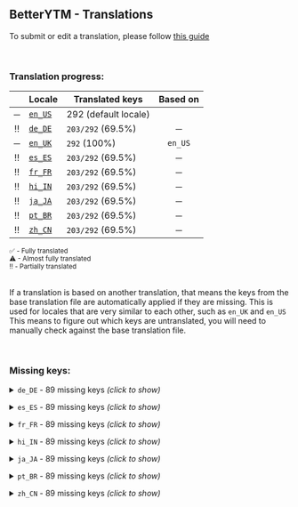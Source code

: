 <!--
  ‼️‼️‼️‼️‼️‼️‼️‼️‼️‼️‼️‼️‼️‼️‼️‼️‼️‼️‼️‼️‼️‼️‼️‼️‼️‼️‼️‼️‼️‼️‼️‼️‼️‼️‼️‼️‼️‼️‼️‼️‼️‼️‼️‼️‼️‼️‼️‼️‼️‼️‼️‼️‼️‼️‼️‼️
  ‼️‼️‼️             THIS IS A GENERATED FILE             ‼️‼️‼️
  ‼️‼️‼️ all changes will be overwritten after next build ‼️‼️‼️
  ‼️‼️‼️ only edit in `src/tools/tr-progress-template.md` ‼️‼️‼️
  ‼️‼️‼️‼️‼️‼️‼️‼️‼️‼️‼️‼️‼️‼️‼️‼️‼️‼️‼️‼️‼️‼️‼️‼️‼️‼️‼️‼️‼️‼️‼️‼️‼️‼️‼️‼️‼️‼️‼️‼️‼️‼️‼️‼️‼️‼️‼️‼️‼️‼️‼️‼️‼️‼️‼️‼️
-->



## BetterYTM - Translations
To submit or edit a translation, please follow [this guide](../../contributing.md#submitting-translations)

<br>

### Translation progress:
| &nbsp; | Locale | Translated keys | Based on |
| :----: | ------ | --------------- | :------: |
| ─ | [`en_US`](./en_US.json) | 292 (default locale) |  |
| ‼️ | [`de_DE`](./de_DE.json) | `203/292` (69.5%) | ─ |
| ─ | [`en_UK`](./en_UK.json) | `292` (100%) | `en_US` |
| ‼️ | [`es_ES`](./es_ES.json) | `203/292` (69.5%) | ─ |
| ‼️ | [`fr_FR`](./fr_FR.json) | `203/292` (69.5%) | ─ |
| ‼️ | [`hi_IN`](./hi_IN.json) | `203/292` (69.5%) | ─ |
| ‼️ | [`ja_JA`](./ja_JA.json) | `203/292` (69.5%) | ─ |
| ‼️ | [`pt_BR`](./pt_BR.json) | `203/292` (69.5%) | ─ |
| ‼️ | [`zh_CN`](./zh_CN.json) | `203/292` (69.5%) | ─ |

<sub>
✅ - Fully translated
</sub><br>
<sub>
⚠ - Almost fully translated
</sub><br>
<sub>
‼️ - Partially translated
</sub><br>

<br>

If a translation is based on another translation, that means the keys from the base translation file are automatically applied if they are missing. This is used for locales that are very similar to each other, such as `en_UK` and `en_US`  
This means to figure out which keys are untranslated, you will need to manually check against the base translation file.

<br>

### Missing keys:

<details><summary><code>de_DE</code> - 89 missing keys <i>(click to show)</i></summary><br>

| Key | English text |
| --- | ------------ |
| `bytm_config_export_import_title` | `Export or Import Configuration` |
| `bytm_config_import_desc` | `Paste the configuration you want to import into the field below, then click the import button:` |
| `bytm_config_export_desc` | `Copy the following text to export your configuration. Warning: it may contain sensitive data.` |
| `export_import` | `Export/Import` |
| `click_to_reveal` | `(click to reveal)` |
| `start_import_tooltip` | `Click to import the data you pasted above` |
| `import_success` | `Successfully imported the data` |
| `import_success_confirm_reload` | `Successfully imported the data.\nDo you want to reload the page now to apply changes?` |
| `copy` | `Copy` |
| `copied_to_clipboard` | `Copied to clipboard!` |
| `copy_hidden` | `Copy hidden` |
| `search_placeholder` | `Search...` |
| `search_clear` | `Clear search` |
| `close_tooltip` | `Click to close` |
| `new_entry` | `New entry` |
| `new_entry_tooltip` | `Click to create a new entry` |
| `remove_entry` | `Remove this entry` |
| `edit_entry` | `Edit this entry` |
| `generic_error_toast` | `Encountered %1` |
| `error` | `Error` |
| `open_lyrics_search_prompt` | `Enter the song title and artist to search for the lyrics:` |
| `hotkey_input_click_to_change_tooltip` | `%1 - Currently set to: %2 - Enter any key combination to change. Note: some screen readers might block certain key combinations.` |
| `hotkey_input_click_to_reset_tooltip` | `Reset to the last saved key combination` |
| `hotkey_key_none` | `No hotkey selected` |
| `feature_help_button_tooltip` | `Click to get more information about the following feature: "%1"` |
| `auto_like_channels_dialog_title` | `Auto-liked Channels` |
| `auto_like_channels_dialog_desc` | `Here you can see what channels you have set to auto-like and you can edit, enable, disable and remove them.\nYou can also manually create entries, though it's easier to just visit the channel page and click the button there.` |
| `auto_like` | `Auto-like` |
| `auto_like_button_tooltip_enabled` | `Click to disable auto-liking. Shift-click to open the management dialog.` |
| `auto_like_button_tooltip_disabled` | `Click to enable auto-liking. Shift-click to open the management dialog.` |
| `add_auto_like_channel_id_prompt` | `Enter the user ID (@Name / UC...) or full URL of the channel you want to auto-like.\nPress "cancel" to exit.` |
| `add_auto_like_channel_invalid_id` | `The entered user ID is invalid.\nPlease make sure you copy the entire channel URL! It should contain a part like "channel/UC..." or "/@..."` |
| `add_auto_like_channel_already_exists_prompt_new_name` | `A channel with that ID is already in the list.\nDo you want to change the name?` |
| `add_auto_like_channel_name_prompt` | `Enter the name of the channel.\nPress "cancel" to exit.` |
| `auto_like_channel_edit_name_prompt` | `Enter the new name for this channel.\nPress "cancel" to exit.` |
| `auto_like_channel_edit_id_prompt` | `Enter the new user ID (@Name / UC...) or full URL for this channel.\nPress "cancel" to exit.` |
| `auto_like_enabled_toast` | `Auto-liking enabled` |
| `auto_like_disabled_toast` | `Auto-liking disabled` |
| `auto_liked_a_channels_song` | `Liked song by %1` |
| `auto_liked_a_channels_video` | `Liked video by %1` |
| `auto_like_export_or_import_tooltip` | `Export or import your auto-liked channels` |
| `auto_like_export_import_title` | `Export or Import Auto-liked Channels` |
| `auto_like_export_desc` | `Copy the following text to export your auto-liked channels.` |
| `auto_like_import_desc` | `Paste the auto-liked channels you want to import into the field below, then click the import button:` |
| `vote_label_likes-1` | `%1 like` |
| `vote_label_likes-n` | `%1 likes` |
| `vote_label_dislikes-1` | `%1 dislike` |
| `vote_label_dislikes-n` | `%1 dislikes` |
| `vote_ratio_disabled` | `Disabled` |
| `vote_ratio_green_red` | `Green and red` |
| `vote_ratio_blue_gray` | `Blue and gray` |
| `votes_format_short` | `Shortened` |
| `votes_format_long` | `Full number` |
| `color_lightness_darker` | `Darker` |
| `color_lightness_normal` | `Normal` |
| `color_lightness_lighter` | `Lighter` |
| `plugin_validation_error_invalid_property-1` | `Property '%1' with value '%2' is invalid. Example value: %3` |
| `plugin_validation_error_invalid_property-n` | `Property '%1' with value '%2' is invalid. Example values: %3` |
| `feature_desc_showVotes` | `Show the amount of likes and dislikes on the currently playing song` |
| `feature_helptext_showVotes` | `This feature is powered by Return YouTube Dislike and will show the approximate amount of likes and dislikes on the currently playing song.` |
| `feature_desc_showVotesFormat` | `How should the likes and dislikes be formatted?` |
| `feature_desc_lyricsQueueButton` | `Add a button to each song in a list to open its lyrics page` |
| `feature_desc_deleteFromQueueButton` | `Add a button to each song in a list to quickly remove it` |
| `feature_desc_listButtonsPlacement` | `Where should the list buttons show up?` |
| `feature_helptext_listButtonsPlacement` | `There are various song lists on the site like album pages, playlists and the currently playing queue.\nWith this option you can choose where the list buttons should show up.` |
| `feature_desc_autoLikeChannels` | `Automatically like all songs and videos of certain channels` |
| `feature_helpText_autoLikeChannels` | `Once enabled, you can enable this feature for certain channels by opening their page and clicking the toggle button. Afterwards, any song you play of that channel will be liked automatically.\nUse the option below to open a dialog to manage the channels.` |
| `feature_desc_autoLikeChannelToggleBtn` | `Add a button to each channel page to enable or disable auto-liking` |
| `feature_desc_autoLikePlayerBarToggleBtn` | `Add a button to the media controls to enable or disable auto-liking` |
| `feature_desc_autoLikeTimeout` | `How many seconds a song needs to play before being auto-liked` |
| `feature_desc_autoLikeShowToast` | `Show a toast notification when a song is auto-liked` |
| `feature_desc_autoLikeOpenMgmtDialog` | `Open the dialog to manage auto-liked channels` |
| `feature_btn_autoLikeOpenMgmtDialog` | `Open dialog` |
| `feature_btn_autoLikeOpenMgmtDialog_running` | `Opening...` |
| `feature_helptext_disableDarkReaderSites` | `The Dark Reader extension can cause issues with the layout of the site.\nThis feature allows you to disable Dark Reader on certain or all sites to prevent those issues.\n\nIf the extension is not installed, this feature will have no effect and can be left activated.` |
| `feature_desc_sponsorBlockIntegration` | `Make some fixes to the layout in case SponsorBlock is installed` |
| `feature_helptext_sponsorBlockIntegration` | `If you have the SponsorBlock extension installed, this feature will make some fixes to the layout of the site to prevent issues that might occur.\n\nThis feature will have no effect if the extension is not installed and can be left activated in that case.` |
| `feature_desc_themeSongIntegration` | `Fix some styling issues if the ThemeSong extension is installed` |
| `feature_helptext_themeSongIntegration` | `If the ThemeSong extension is installed but this feature is turned off (or vice versa), you might notice broken styling on the site.\n\nPlease always make sure this feature reflects whether the extension is installed or not!` |
| `feature_desc_themeSongLightness` | `How light the theme colors should be that are derived from the current ThemeSong theme` |
| `feature_helptext_themeSongLightness` | `Depending on the settings you chose for the ThemeSong extension, this feature allows you to adjust the lightness of the colors that are derived from the current theme.\n\nThis feature will have no effect if the ThemeSong extension is not installed.` |
| `feature_desc_initTimeout` | `How many seconds to wait for features to initialize before considering them to likely be in an errored state` |
| `feature_helptext_initTimeout` | `This is the amount of time in milliseconds that the script will wait for features to initialize before considering them to likely be in an errored state.\nThis will not affect the script's behavior in a significant way, but if one of your plugins can't initialize in time, you should try increasing this value.` |
| `feature_desc_toastDuration` | `For how many seconds custom toast notifications should be shown - 0 to disable them entirely` |
| `feature_desc_showToastOnGenericError` | `Show a notification when an error occurs?` |
| `feature_helptext_showToastOnGenericError` | `Should an error occur in the script that prevents parts of it from working correctly, a notification will be shown to inform you about it.\nIf you encounter a problem often, please copy the error from the JavaScript console (usually in the F12 menu) and please open an issue on GitHub.` |
| `feature_desc_resetConfig` | `Reset all settings to their default values` |
| `feature_btn_resetConfig` | `Reset settings` |
| `feature_btn_resetConfig_running` | `Confirming...` |

<br></details>

<details><summary><code>es_ES</code> - 89 missing keys <i>(click to show)</i></summary><br>

| Key | English text |
| --- | ------------ |
| `bytm_config_export_import_title` | `Export or Import Configuration` |
| `bytm_config_import_desc` | `Paste the configuration you want to import into the field below, then click the import button:` |
| `bytm_config_export_desc` | `Copy the following text to export your configuration. Warning: it may contain sensitive data.` |
| `export_import` | `Export/Import` |
| `click_to_reveal` | `(click to reveal)` |
| `start_import_tooltip` | `Click to import the data you pasted above` |
| `import_success` | `Successfully imported the data` |
| `import_success_confirm_reload` | `Successfully imported the data.\nDo you want to reload the page now to apply changes?` |
| `copy` | `Copy` |
| `copied_to_clipboard` | `Copied to clipboard!` |
| `copy_hidden` | `Copy hidden` |
| `search_placeholder` | `Search...` |
| `search_clear` | `Clear search` |
| `close_tooltip` | `Click to close` |
| `new_entry` | `New entry` |
| `new_entry_tooltip` | `Click to create a new entry` |
| `remove_entry` | `Remove this entry` |
| `edit_entry` | `Edit this entry` |
| `generic_error_toast` | `Encountered %1` |
| `error` | `Error` |
| `open_lyrics_search_prompt` | `Enter the song title and artist to search for the lyrics:` |
| `hotkey_input_click_to_change_tooltip` | `%1 - Currently set to: %2 - Enter any key combination to change. Note: some screen readers might block certain key combinations.` |
| `hotkey_input_click_to_reset_tooltip` | `Reset to the last saved key combination` |
| `hotkey_key_none` | `No hotkey selected` |
| `feature_help_button_tooltip` | `Click to get more information about the following feature: "%1"` |
| `auto_like_channels_dialog_title` | `Auto-liked Channels` |
| `auto_like_channels_dialog_desc` | `Here you can see what channels you have set to auto-like and you can edit, enable, disable and remove them.\nYou can also manually create entries, though it's easier to just visit the channel page and click the button there.` |
| `auto_like` | `Auto-like` |
| `auto_like_button_tooltip_enabled` | `Click to disable auto-liking. Shift-click to open the management dialog.` |
| `auto_like_button_tooltip_disabled` | `Click to enable auto-liking. Shift-click to open the management dialog.` |
| `add_auto_like_channel_id_prompt` | `Enter the user ID (@Name / UC...) or full URL of the channel you want to auto-like.\nPress "cancel" to exit.` |
| `add_auto_like_channel_invalid_id` | `The entered user ID is invalid.\nPlease make sure you copy the entire channel URL! It should contain a part like "channel/UC..." or "/@..."` |
| `add_auto_like_channel_already_exists_prompt_new_name` | `A channel with that ID is already in the list.\nDo you want to change the name?` |
| `add_auto_like_channel_name_prompt` | `Enter the name of the channel.\nPress "cancel" to exit.` |
| `auto_like_channel_edit_name_prompt` | `Enter the new name for this channel.\nPress "cancel" to exit.` |
| `auto_like_channel_edit_id_prompt` | `Enter the new user ID (@Name / UC...) or full URL for this channel.\nPress "cancel" to exit.` |
| `auto_like_enabled_toast` | `Auto-liking enabled` |
| `auto_like_disabled_toast` | `Auto-liking disabled` |
| `auto_liked_a_channels_song` | `Liked song by %1` |
| `auto_liked_a_channels_video` | `Liked video by %1` |
| `auto_like_export_or_import_tooltip` | `Export or import your auto-liked channels` |
| `auto_like_export_import_title` | `Export or Import Auto-liked Channels` |
| `auto_like_export_desc` | `Copy the following text to export your auto-liked channels.` |
| `auto_like_import_desc` | `Paste the auto-liked channels you want to import into the field below, then click the import button:` |
| `vote_label_likes-1` | `%1 like` |
| `vote_label_likes-n` | `%1 likes` |
| `vote_label_dislikes-1` | `%1 dislike` |
| `vote_label_dislikes-n` | `%1 dislikes` |
| `vote_ratio_disabled` | `Disabled` |
| `vote_ratio_green_red` | `Green and red` |
| `vote_ratio_blue_gray` | `Blue and gray` |
| `votes_format_short` | `Shortened` |
| `votes_format_long` | `Full number` |
| `color_lightness_darker` | `Darker` |
| `color_lightness_normal` | `Normal` |
| `color_lightness_lighter` | `Lighter` |
| `plugin_validation_error_invalid_property-1` | `Property '%1' with value '%2' is invalid. Example value: %3` |
| `plugin_validation_error_invalid_property-n` | `Property '%1' with value '%2' is invalid. Example values: %3` |
| `feature_desc_showVotes` | `Show the amount of likes and dislikes on the currently playing song` |
| `feature_helptext_showVotes` | `This feature is powered by Return YouTube Dislike and will show the approximate amount of likes and dislikes on the currently playing song.` |
| `feature_desc_showVotesFormat` | `How should the likes and dislikes be formatted?` |
| `feature_desc_lyricsQueueButton` | `Add a button to each song in a list to open its lyrics page` |
| `feature_desc_deleteFromQueueButton` | `Add a button to each song in a list to quickly remove it` |
| `feature_desc_listButtonsPlacement` | `Where should the list buttons show up?` |
| `feature_helptext_listButtonsPlacement` | `There are various song lists on the site like album pages, playlists and the currently playing queue.\nWith this option you can choose where the list buttons should show up.` |
| `feature_desc_autoLikeChannels` | `Automatically like all songs and videos of certain channels` |
| `feature_helpText_autoLikeChannels` | `Once enabled, you can enable this feature for certain channels by opening their page and clicking the toggle button. Afterwards, any song you play of that channel will be liked automatically.\nUse the option below to open a dialog to manage the channels.` |
| `feature_desc_autoLikeChannelToggleBtn` | `Add a button to each channel page to enable or disable auto-liking` |
| `feature_desc_autoLikePlayerBarToggleBtn` | `Add a button to the media controls to enable or disable auto-liking` |
| `feature_desc_autoLikeTimeout` | `How many seconds a song needs to play before being auto-liked` |
| `feature_desc_autoLikeShowToast` | `Show a toast notification when a song is auto-liked` |
| `feature_desc_autoLikeOpenMgmtDialog` | `Open the dialog to manage auto-liked channels` |
| `feature_btn_autoLikeOpenMgmtDialog` | `Open dialog` |
| `feature_btn_autoLikeOpenMgmtDialog_running` | `Opening...` |
| `feature_helptext_disableDarkReaderSites` | `The Dark Reader extension can cause issues with the layout of the site.\nThis feature allows you to disable Dark Reader on certain or all sites to prevent those issues.\n\nIf the extension is not installed, this feature will have no effect and can be left activated.` |
| `feature_desc_sponsorBlockIntegration` | `Make some fixes to the layout in case SponsorBlock is installed` |
| `feature_helptext_sponsorBlockIntegration` | `If you have the SponsorBlock extension installed, this feature will make some fixes to the layout of the site to prevent issues that might occur.\n\nThis feature will have no effect if the extension is not installed and can be left activated in that case.` |
| `feature_desc_themeSongIntegration` | `Fix some styling issues if the ThemeSong extension is installed` |
| `feature_helptext_themeSongIntegration` | `If the ThemeSong extension is installed but this feature is turned off (or vice versa), you might notice broken styling on the site.\n\nPlease always make sure this feature reflects whether the extension is installed or not!` |
| `feature_desc_themeSongLightness` | `How light the theme colors should be that are derived from the current ThemeSong theme` |
| `feature_helptext_themeSongLightness` | `Depending on the settings you chose for the ThemeSong extension, this feature allows you to adjust the lightness of the colors that are derived from the current theme.\n\nThis feature will have no effect if the ThemeSong extension is not installed.` |
| `feature_desc_initTimeout` | `How many seconds to wait for features to initialize before considering them to likely be in an errored state` |
| `feature_helptext_initTimeout` | `This is the amount of time in milliseconds that the script will wait for features to initialize before considering them to likely be in an errored state.\nThis will not affect the script's behavior in a significant way, but if one of your plugins can't initialize in time, you should try increasing this value.` |
| `feature_desc_toastDuration` | `For how many seconds custom toast notifications should be shown - 0 to disable them entirely` |
| `feature_desc_showToastOnGenericError` | `Show a notification when an error occurs?` |
| `feature_helptext_showToastOnGenericError` | `Should an error occur in the script that prevents parts of it from working correctly, a notification will be shown to inform you about it.\nIf you encounter a problem often, please copy the error from the JavaScript console (usually in the F12 menu) and please open an issue on GitHub.` |
| `feature_desc_resetConfig` | `Reset all settings to their default values` |
| `feature_btn_resetConfig` | `Reset settings` |
| `feature_btn_resetConfig_running` | `Confirming...` |

<br></details>

<details><summary><code>fr_FR</code> - 89 missing keys <i>(click to show)</i></summary><br>

| Key | English text |
| --- | ------------ |
| `bytm_config_export_import_title` | `Export or Import Configuration` |
| `bytm_config_import_desc` | `Paste the configuration you want to import into the field below, then click the import button:` |
| `bytm_config_export_desc` | `Copy the following text to export your configuration. Warning: it may contain sensitive data.` |
| `export_import` | `Export/Import` |
| `click_to_reveal` | `(click to reveal)` |
| `start_import_tooltip` | `Click to import the data you pasted above` |
| `import_success` | `Successfully imported the data` |
| `import_success_confirm_reload` | `Successfully imported the data.\nDo you want to reload the page now to apply changes?` |
| `copy` | `Copy` |
| `copied_to_clipboard` | `Copied to clipboard!` |
| `copy_hidden` | `Copy hidden` |
| `search_placeholder` | `Search...` |
| `search_clear` | `Clear search` |
| `close_tooltip` | `Click to close` |
| `new_entry` | `New entry` |
| `new_entry_tooltip` | `Click to create a new entry` |
| `remove_entry` | `Remove this entry` |
| `edit_entry` | `Edit this entry` |
| `generic_error_toast` | `Encountered %1` |
| `error` | `Error` |
| `open_lyrics_search_prompt` | `Enter the song title and artist to search for the lyrics:` |
| `hotkey_input_click_to_change_tooltip` | `%1 - Currently set to: %2 - Enter any key combination to change. Note: some screen readers might block certain key combinations.` |
| `hotkey_input_click_to_reset_tooltip` | `Reset to the last saved key combination` |
| `hotkey_key_none` | `No hotkey selected` |
| `feature_help_button_tooltip` | `Click to get more information about the following feature: "%1"` |
| `auto_like_channels_dialog_title` | `Auto-liked Channels` |
| `auto_like_channels_dialog_desc` | `Here you can see what channels you have set to auto-like and you can edit, enable, disable and remove them.\nYou can also manually create entries, though it's easier to just visit the channel page and click the button there.` |
| `auto_like` | `Auto-like` |
| `auto_like_button_tooltip_enabled` | `Click to disable auto-liking. Shift-click to open the management dialog.` |
| `auto_like_button_tooltip_disabled` | `Click to enable auto-liking. Shift-click to open the management dialog.` |
| `add_auto_like_channel_id_prompt` | `Enter the user ID (@Name / UC...) or full URL of the channel you want to auto-like.\nPress "cancel" to exit.` |
| `add_auto_like_channel_invalid_id` | `The entered user ID is invalid.\nPlease make sure you copy the entire channel URL! It should contain a part like "channel/UC..." or "/@..."` |
| `add_auto_like_channel_already_exists_prompt_new_name` | `A channel with that ID is already in the list.\nDo you want to change the name?` |
| `add_auto_like_channel_name_prompt` | `Enter the name of the channel.\nPress "cancel" to exit.` |
| `auto_like_channel_edit_name_prompt` | `Enter the new name for this channel.\nPress "cancel" to exit.` |
| `auto_like_channel_edit_id_prompt` | `Enter the new user ID (@Name / UC...) or full URL for this channel.\nPress "cancel" to exit.` |
| `auto_like_enabled_toast` | `Auto-liking enabled` |
| `auto_like_disabled_toast` | `Auto-liking disabled` |
| `auto_liked_a_channels_song` | `Liked song by %1` |
| `auto_liked_a_channels_video` | `Liked video by %1` |
| `auto_like_export_or_import_tooltip` | `Export or import your auto-liked channels` |
| `auto_like_export_import_title` | `Export or Import Auto-liked Channels` |
| `auto_like_export_desc` | `Copy the following text to export your auto-liked channels.` |
| `auto_like_import_desc` | `Paste the auto-liked channels you want to import into the field below, then click the import button:` |
| `vote_label_likes-1` | `%1 like` |
| `vote_label_likes-n` | `%1 likes` |
| `vote_label_dislikes-1` | `%1 dislike` |
| `vote_label_dislikes-n` | `%1 dislikes` |
| `vote_ratio_disabled` | `Disabled` |
| `vote_ratio_green_red` | `Green and red` |
| `vote_ratio_blue_gray` | `Blue and gray` |
| `votes_format_short` | `Shortened` |
| `votes_format_long` | `Full number` |
| `color_lightness_darker` | `Darker` |
| `color_lightness_normal` | `Normal` |
| `color_lightness_lighter` | `Lighter` |
| `plugin_validation_error_invalid_property-1` | `Property '%1' with value '%2' is invalid. Example value: %3` |
| `plugin_validation_error_invalid_property-n` | `Property '%1' with value '%2' is invalid. Example values: %3` |
| `feature_desc_showVotes` | `Show the amount of likes and dislikes on the currently playing song` |
| `feature_helptext_showVotes` | `This feature is powered by Return YouTube Dislike and will show the approximate amount of likes and dislikes on the currently playing song.` |
| `feature_desc_showVotesFormat` | `How should the likes and dislikes be formatted?` |
| `feature_desc_lyricsQueueButton` | `Add a button to each song in a list to open its lyrics page` |
| `feature_desc_deleteFromQueueButton` | `Add a button to each song in a list to quickly remove it` |
| `feature_desc_listButtonsPlacement` | `Where should the list buttons show up?` |
| `feature_helptext_listButtonsPlacement` | `There are various song lists on the site like album pages, playlists and the currently playing queue.\nWith this option you can choose where the list buttons should show up.` |
| `feature_desc_autoLikeChannels` | `Automatically like all songs and videos of certain channels` |
| `feature_helpText_autoLikeChannels` | `Once enabled, you can enable this feature for certain channels by opening their page and clicking the toggle button. Afterwards, any song you play of that channel will be liked automatically.\nUse the option below to open a dialog to manage the channels.` |
| `feature_desc_autoLikeChannelToggleBtn` | `Add a button to each channel page to enable or disable auto-liking` |
| `feature_desc_autoLikePlayerBarToggleBtn` | `Add a button to the media controls to enable or disable auto-liking` |
| `feature_desc_autoLikeTimeout` | `How many seconds a song needs to play before being auto-liked` |
| `feature_desc_autoLikeShowToast` | `Show a toast notification when a song is auto-liked` |
| `feature_desc_autoLikeOpenMgmtDialog` | `Open the dialog to manage auto-liked channels` |
| `feature_btn_autoLikeOpenMgmtDialog` | `Open dialog` |
| `feature_btn_autoLikeOpenMgmtDialog_running` | `Opening...` |
| `feature_helptext_disableDarkReaderSites` | `The Dark Reader extension can cause issues with the layout of the site.\nThis feature allows you to disable Dark Reader on certain or all sites to prevent those issues.\n\nIf the extension is not installed, this feature will have no effect and can be left activated.` |
| `feature_desc_sponsorBlockIntegration` | `Make some fixes to the layout in case SponsorBlock is installed` |
| `feature_helptext_sponsorBlockIntegration` | `If you have the SponsorBlock extension installed, this feature will make some fixes to the layout of the site to prevent issues that might occur.\n\nThis feature will have no effect if the extension is not installed and can be left activated in that case.` |
| `feature_desc_themeSongIntegration` | `Fix some styling issues if the ThemeSong extension is installed` |
| `feature_helptext_themeSongIntegration` | `If the ThemeSong extension is installed but this feature is turned off (or vice versa), you might notice broken styling on the site.\n\nPlease always make sure this feature reflects whether the extension is installed or not!` |
| `feature_desc_themeSongLightness` | `How light the theme colors should be that are derived from the current ThemeSong theme` |
| `feature_helptext_themeSongLightness` | `Depending on the settings you chose for the ThemeSong extension, this feature allows you to adjust the lightness of the colors that are derived from the current theme.\n\nThis feature will have no effect if the ThemeSong extension is not installed.` |
| `feature_desc_initTimeout` | `How many seconds to wait for features to initialize before considering them to likely be in an errored state` |
| `feature_helptext_initTimeout` | `This is the amount of time in milliseconds that the script will wait for features to initialize before considering them to likely be in an errored state.\nThis will not affect the script's behavior in a significant way, but if one of your plugins can't initialize in time, you should try increasing this value.` |
| `feature_desc_toastDuration` | `For how many seconds custom toast notifications should be shown - 0 to disable them entirely` |
| `feature_desc_showToastOnGenericError` | `Show a notification when an error occurs?` |
| `feature_helptext_showToastOnGenericError` | `Should an error occur in the script that prevents parts of it from working correctly, a notification will be shown to inform you about it.\nIf you encounter a problem often, please copy the error from the JavaScript console (usually in the F12 menu) and please open an issue on GitHub.` |
| `feature_desc_resetConfig` | `Reset all settings to their default values` |
| `feature_btn_resetConfig` | `Reset settings` |
| `feature_btn_resetConfig_running` | `Confirming...` |

<br></details>

<details><summary><code>hi_IN</code> - 89 missing keys <i>(click to show)</i></summary><br>

| Key | English text |
| --- | ------------ |
| `bytm_config_export_import_title` | `Export or Import Configuration` |
| `bytm_config_import_desc` | `Paste the configuration you want to import into the field below, then click the import button:` |
| `bytm_config_export_desc` | `Copy the following text to export your configuration. Warning: it may contain sensitive data.` |
| `export_import` | `Export/Import` |
| `click_to_reveal` | `(click to reveal)` |
| `start_import_tooltip` | `Click to import the data you pasted above` |
| `import_success` | `Successfully imported the data` |
| `import_success_confirm_reload` | `Successfully imported the data.\nDo you want to reload the page now to apply changes?` |
| `copy` | `Copy` |
| `copied_to_clipboard` | `Copied to clipboard!` |
| `copy_hidden` | `Copy hidden` |
| `search_placeholder` | `Search...` |
| `search_clear` | `Clear search` |
| `close_tooltip` | `Click to close` |
| `new_entry` | `New entry` |
| `new_entry_tooltip` | `Click to create a new entry` |
| `remove_entry` | `Remove this entry` |
| `edit_entry` | `Edit this entry` |
| `generic_error_toast` | `Encountered %1` |
| `error` | `Error` |
| `open_lyrics_search_prompt` | `Enter the song title and artist to search for the lyrics:` |
| `hotkey_input_click_to_change_tooltip` | `%1 - Currently set to: %2 - Enter any key combination to change. Note: some screen readers might block certain key combinations.` |
| `hotkey_input_click_to_reset_tooltip` | `Reset to the last saved key combination` |
| `hotkey_key_none` | `No hotkey selected` |
| `feature_help_button_tooltip` | `Click to get more information about the following feature: "%1"` |
| `auto_like_channels_dialog_title` | `Auto-liked Channels` |
| `auto_like_channels_dialog_desc` | `Here you can see what channels you have set to auto-like and you can edit, enable, disable and remove them.\nYou can also manually create entries, though it's easier to just visit the channel page and click the button there.` |
| `auto_like` | `Auto-like` |
| `auto_like_button_tooltip_enabled` | `Click to disable auto-liking. Shift-click to open the management dialog.` |
| `auto_like_button_tooltip_disabled` | `Click to enable auto-liking. Shift-click to open the management dialog.` |
| `add_auto_like_channel_id_prompt` | `Enter the user ID (@Name / UC...) or full URL of the channel you want to auto-like.\nPress "cancel" to exit.` |
| `add_auto_like_channel_invalid_id` | `The entered user ID is invalid.\nPlease make sure you copy the entire channel URL! It should contain a part like "channel/UC..." or "/@..."` |
| `add_auto_like_channel_already_exists_prompt_new_name` | `A channel with that ID is already in the list.\nDo you want to change the name?` |
| `add_auto_like_channel_name_prompt` | `Enter the name of the channel.\nPress "cancel" to exit.` |
| `auto_like_channel_edit_name_prompt` | `Enter the new name for this channel.\nPress "cancel" to exit.` |
| `auto_like_channel_edit_id_prompt` | `Enter the new user ID (@Name / UC...) or full URL for this channel.\nPress "cancel" to exit.` |
| `auto_like_enabled_toast` | `Auto-liking enabled` |
| `auto_like_disabled_toast` | `Auto-liking disabled` |
| `auto_liked_a_channels_song` | `Liked song by %1` |
| `auto_liked_a_channels_video` | `Liked video by %1` |
| `auto_like_export_or_import_tooltip` | `Export or import your auto-liked channels` |
| `auto_like_export_import_title` | `Export or Import Auto-liked Channels` |
| `auto_like_export_desc` | `Copy the following text to export your auto-liked channels.` |
| `auto_like_import_desc` | `Paste the auto-liked channels you want to import into the field below, then click the import button:` |
| `vote_label_likes-1` | `%1 like` |
| `vote_label_likes-n` | `%1 likes` |
| `vote_label_dislikes-1` | `%1 dislike` |
| `vote_label_dislikes-n` | `%1 dislikes` |
| `vote_ratio_disabled` | `Disabled` |
| `vote_ratio_green_red` | `Green and red` |
| `vote_ratio_blue_gray` | `Blue and gray` |
| `votes_format_short` | `Shortened` |
| `votes_format_long` | `Full number` |
| `color_lightness_darker` | `Darker` |
| `color_lightness_normal` | `Normal` |
| `color_lightness_lighter` | `Lighter` |
| `plugin_validation_error_invalid_property-1` | `Property '%1' with value '%2' is invalid. Example value: %3` |
| `plugin_validation_error_invalid_property-n` | `Property '%1' with value '%2' is invalid. Example values: %3` |
| `feature_desc_showVotes` | `Show the amount of likes and dislikes on the currently playing song` |
| `feature_helptext_showVotes` | `This feature is powered by Return YouTube Dislike and will show the approximate amount of likes and dislikes on the currently playing song.` |
| `feature_desc_showVotesFormat` | `How should the likes and dislikes be formatted?` |
| `feature_desc_lyricsQueueButton` | `Add a button to each song in a list to open its lyrics page` |
| `feature_desc_deleteFromQueueButton` | `Add a button to each song in a list to quickly remove it` |
| `feature_desc_listButtonsPlacement` | `Where should the list buttons show up?` |
| `feature_helptext_listButtonsPlacement` | `There are various song lists on the site like album pages, playlists and the currently playing queue.\nWith this option you can choose where the list buttons should show up.` |
| `feature_desc_autoLikeChannels` | `Automatically like all songs and videos of certain channels` |
| `feature_helpText_autoLikeChannels` | `Once enabled, you can enable this feature for certain channels by opening their page and clicking the toggle button. Afterwards, any song you play of that channel will be liked automatically.\nUse the option below to open a dialog to manage the channels.` |
| `feature_desc_autoLikeChannelToggleBtn` | `Add a button to each channel page to enable or disable auto-liking` |
| `feature_desc_autoLikePlayerBarToggleBtn` | `Add a button to the media controls to enable or disable auto-liking` |
| `feature_desc_autoLikeTimeout` | `How many seconds a song needs to play before being auto-liked` |
| `feature_desc_autoLikeShowToast` | `Show a toast notification when a song is auto-liked` |
| `feature_desc_autoLikeOpenMgmtDialog` | `Open the dialog to manage auto-liked channels` |
| `feature_btn_autoLikeOpenMgmtDialog` | `Open dialog` |
| `feature_btn_autoLikeOpenMgmtDialog_running` | `Opening...` |
| `feature_helptext_disableDarkReaderSites` | `The Dark Reader extension can cause issues with the layout of the site.\nThis feature allows you to disable Dark Reader on certain or all sites to prevent those issues.\n\nIf the extension is not installed, this feature will have no effect and can be left activated.` |
| `feature_desc_sponsorBlockIntegration` | `Make some fixes to the layout in case SponsorBlock is installed` |
| `feature_helptext_sponsorBlockIntegration` | `If you have the SponsorBlock extension installed, this feature will make some fixes to the layout of the site to prevent issues that might occur.\n\nThis feature will have no effect if the extension is not installed and can be left activated in that case.` |
| `feature_desc_themeSongIntegration` | `Fix some styling issues if the ThemeSong extension is installed` |
| `feature_helptext_themeSongIntegration` | `If the ThemeSong extension is installed but this feature is turned off (or vice versa), you might notice broken styling on the site.\n\nPlease always make sure this feature reflects whether the extension is installed or not!` |
| `feature_desc_themeSongLightness` | `How light the theme colors should be that are derived from the current ThemeSong theme` |
| `feature_helptext_themeSongLightness` | `Depending on the settings you chose for the ThemeSong extension, this feature allows you to adjust the lightness of the colors that are derived from the current theme.\n\nThis feature will have no effect if the ThemeSong extension is not installed.` |
| `feature_desc_initTimeout` | `How many seconds to wait for features to initialize before considering them to likely be in an errored state` |
| `feature_helptext_initTimeout` | `This is the amount of time in milliseconds that the script will wait for features to initialize before considering them to likely be in an errored state.\nThis will not affect the script's behavior in a significant way, but if one of your plugins can't initialize in time, you should try increasing this value.` |
| `feature_desc_toastDuration` | `For how many seconds custom toast notifications should be shown - 0 to disable them entirely` |
| `feature_desc_showToastOnGenericError` | `Show a notification when an error occurs?` |
| `feature_helptext_showToastOnGenericError` | `Should an error occur in the script that prevents parts of it from working correctly, a notification will be shown to inform you about it.\nIf you encounter a problem often, please copy the error from the JavaScript console (usually in the F12 menu) and please open an issue on GitHub.` |
| `feature_desc_resetConfig` | `Reset all settings to their default values` |
| `feature_btn_resetConfig` | `Reset settings` |
| `feature_btn_resetConfig_running` | `Confirming...` |

<br></details>

<details><summary><code>ja_JA</code> - 89 missing keys <i>(click to show)</i></summary><br>

| Key | English text |
| --- | ------------ |
| `bytm_config_export_import_title` | `Export or Import Configuration` |
| `bytm_config_import_desc` | `Paste the configuration you want to import into the field below, then click the import button:` |
| `bytm_config_export_desc` | `Copy the following text to export your configuration. Warning: it may contain sensitive data.` |
| `export_import` | `Export/Import` |
| `click_to_reveal` | `(click to reveal)` |
| `start_import_tooltip` | `Click to import the data you pasted above` |
| `import_success` | `Successfully imported the data` |
| `import_success_confirm_reload` | `Successfully imported the data.\nDo you want to reload the page now to apply changes?` |
| `copy` | `Copy` |
| `copied_to_clipboard` | `Copied to clipboard!` |
| `copy_hidden` | `Copy hidden` |
| `search_placeholder` | `Search...` |
| `search_clear` | `Clear search` |
| `close_tooltip` | `Click to close` |
| `new_entry` | `New entry` |
| `new_entry_tooltip` | `Click to create a new entry` |
| `remove_entry` | `Remove this entry` |
| `edit_entry` | `Edit this entry` |
| `generic_error_toast` | `Encountered %1` |
| `error` | `Error` |
| `open_lyrics_search_prompt` | `Enter the song title and artist to search for the lyrics:` |
| `hotkey_input_click_to_change_tooltip` | `%1 - Currently set to: %2 - Enter any key combination to change. Note: some screen readers might block certain key combinations.` |
| `hotkey_input_click_to_reset_tooltip` | `Reset to the last saved key combination` |
| `hotkey_key_none` | `No hotkey selected` |
| `feature_help_button_tooltip` | `Click to get more information about the following feature: "%1"` |
| `auto_like_channels_dialog_title` | `Auto-liked Channels` |
| `auto_like_channels_dialog_desc` | `Here you can see what channels you have set to auto-like and you can edit, enable, disable and remove them.\nYou can also manually create entries, though it's easier to just visit the channel page and click the button there.` |
| `auto_like` | `Auto-like` |
| `auto_like_button_tooltip_enabled` | `Click to disable auto-liking. Shift-click to open the management dialog.` |
| `auto_like_button_tooltip_disabled` | `Click to enable auto-liking. Shift-click to open the management dialog.` |
| `add_auto_like_channel_id_prompt` | `Enter the user ID (@Name / UC...) or full URL of the channel you want to auto-like.\nPress "cancel" to exit.` |
| `add_auto_like_channel_invalid_id` | `The entered user ID is invalid.\nPlease make sure you copy the entire channel URL! It should contain a part like "channel/UC..." or "/@..."` |
| `add_auto_like_channel_already_exists_prompt_new_name` | `A channel with that ID is already in the list.\nDo you want to change the name?` |
| `add_auto_like_channel_name_prompt` | `Enter the name of the channel.\nPress "cancel" to exit.` |
| `auto_like_channel_edit_name_prompt` | `Enter the new name for this channel.\nPress "cancel" to exit.` |
| `auto_like_channel_edit_id_prompt` | `Enter the new user ID (@Name / UC...) or full URL for this channel.\nPress "cancel" to exit.` |
| `auto_like_enabled_toast` | `Auto-liking enabled` |
| `auto_like_disabled_toast` | `Auto-liking disabled` |
| `auto_liked_a_channels_song` | `Liked song by %1` |
| `auto_liked_a_channels_video` | `Liked video by %1` |
| `auto_like_export_or_import_tooltip` | `Export or import your auto-liked channels` |
| `auto_like_export_import_title` | `Export or Import Auto-liked Channels` |
| `auto_like_export_desc` | `Copy the following text to export your auto-liked channels.` |
| `auto_like_import_desc` | `Paste the auto-liked channels you want to import into the field below, then click the import button:` |
| `vote_label_likes-1` | `%1 like` |
| `vote_label_likes-n` | `%1 likes` |
| `vote_label_dislikes-1` | `%1 dislike` |
| `vote_label_dislikes-n` | `%1 dislikes` |
| `vote_ratio_disabled` | `Disabled` |
| `vote_ratio_green_red` | `Green and red` |
| `vote_ratio_blue_gray` | `Blue and gray` |
| `votes_format_short` | `Shortened` |
| `votes_format_long` | `Full number` |
| `color_lightness_darker` | `Darker` |
| `color_lightness_normal` | `Normal` |
| `color_lightness_lighter` | `Lighter` |
| `plugin_validation_error_invalid_property-1` | `Property '%1' with value '%2' is invalid. Example value: %3` |
| `plugin_validation_error_invalid_property-n` | `Property '%1' with value '%2' is invalid. Example values: %3` |
| `feature_desc_showVotes` | `Show the amount of likes and dislikes on the currently playing song` |
| `feature_helptext_showVotes` | `This feature is powered by Return YouTube Dislike and will show the approximate amount of likes and dislikes on the currently playing song.` |
| `feature_desc_showVotesFormat` | `How should the likes and dislikes be formatted?` |
| `feature_desc_lyricsQueueButton` | `Add a button to each song in a list to open its lyrics page` |
| `feature_desc_deleteFromQueueButton` | `Add a button to each song in a list to quickly remove it` |
| `feature_desc_listButtonsPlacement` | `Where should the list buttons show up?` |
| `feature_helptext_listButtonsPlacement` | `There are various song lists on the site like album pages, playlists and the currently playing queue.\nWith this option you can choose where the list buttons should show up.` |
| `feature_desc_autoLikeChannels` | `Automatically like all songs and videos of certain channels` |
| `feature_helpText_autoLikeChannels` | `Once enabled, you can enable this feature for certain channels by opening their page and clicking the toggle button. Afterwards, any song you play of that channel will be liked automatically.\nUse the option below to open a dialog to manage the channels.` |
| `feature_desc_autoLikeChannelToggleBtn` | `Add a button to each channel page to enable or disable auto-liking` |
| `feature_desc_autoLikePlayerBarToggleBtn` | `Add a button to the media controls to enable or disable auto-liking` |
| `feature_desc_autoLikeTimeout` | `How many seconds a song needs to play before being auto-liked` |
| `feature_desc_autoLikeShowToast` | `Show a toast notification when a song is auto-liked` |
| `feature_desc_autoLikeOpenMgmtDialog` | `Open the dialog to manage auto-liked channels` |
| `feature_btn_autoLikeOpenMgmtDialog` | `Open dialog` |
| `feature_btn_autoLikeOpenMgmtDialog_running` | `Opening...` |
| `feature_helptext_disableDarkReaderSites` | `The Dark Reader extension can cause issues with the layout of the site.\nThis feature allows you to disable Dark Reader on certain or all sites to prevent those issues.\n\nIf the extension is not installed, this feature will have no effect and can be left activated.` |
| `feature_desc_sponsorBlockIntegration` | `Make some fixes to the layout in case SponsorBlock is installed` |
| `feature_helptext_sponsorBlockIntegration` | `If you have the SponsorBlock extension installed, this feature will make some fixes to the layout of the site to prevent issues that might occur.\n\nThis feature will have no effect if the extension is not installed and can be left activated in that case.` |
| `feature_desc_themeSongIntegration` | `Fix some styling issues if the ThemeSong extension is installed` |
| `feature_helptext_themeSongIntegration` | `If the ThemeSong extension is installed but this feature is turned off (or vice versa), you might notice broken styling on the site.\n\nPlease always make sure this feature reflects whether the extension is installed or not!` |
| `feature_desc_themeSongLightness` | `How light the theme colors should be that are derived from the current ThemeSong theme` |
| `feature_helptext_themeSongLightness` | `Depending on the settings you chose for the ThemeSong extension, this feature allows you to adjust the lightness of the colors that are derived from the current theme.\n\nThis feature will have no effect if the ThemeSong extension is not installed.` |
| `feature_desc_initTimeout` | `How many seconds to wait for features to initialize before considering them to likely be in an errored state` |
| `feature_helptext_initTimeout` | `This is the amount of time in milliseconds that the script will wait for features to initialize before considering them to likely be in an errored state.\nThis will not affect the script's behavior in a significant way, but if one of your plugins can't initialize in time, you should try increasing this value.` |
| `feature_desc_toastDuration` | `For how many seconds custom toast notifications should be shown - 0 to disable them entirely` |
| `feature_desc_showToastOnGenericError` | `Show a notification when an error occurs?` |
| `feature_helptext_showToastOnGenericError` | `Should an error occur in the script that prevents parts of it from working correctly, a notification will be shown to inform you about it.\nIf you encounter a problem often, please copy the error from the JavaScript console (usually in the F12 menu) and please open an issue on GitHub.` |
| `feature_desc_resetConfig` | `Reset all settings to their default values` |
| `feature_btn_resetConfig` | `Reset settings` |
| `feature_btn_resetConfig_running` | `Confirming...` |

<br></details>

<details><summary><code>pt_BR</code> - 89 missing keys <i>(click to show)</i></summary><br>

| Key | English text |
| --- | ------------ |
| `bytm_config_export_import_title` | `Export or Import Configuration` |
| `bytm_config_import_desc` | `Paste the configuration you want to import into the field below, then click the import button:` |
| `bytm_config_export_desc` | `Copy the following text to export your configuration. Warning: it may contain sensitive data.` |
| `export_import` | `Export/Import` |
| `click_to_reveal` | `(click to reveal)` |
| `start_import_tooltip` | `Click to import the data you pasted above` |
| `import_success` | `Successfully imported the data` |
| `import_success_confirm_reload` | `Successfully imported the data.\nDo you want to reload the page now to apply changes?` |
| `copy` | `Copy` |
| `copied_to_clipboard` | `Copied to clipboard!` |
| `copy_hidden` | `Copy hidden` |
| `search_placeholder` | `Search...` |
| `search_clear` | `Clear search` |
| `close_tooltip` | `Click to close` |
| `new_entry` | `New entry` |
| `new_entry_tooltip` | `Click to create a new entry` |
| `remove_entry` | `Remove this entry` |
| `edit_entry` | `Edit this entry` |
| `generic_error_toast` | `Encountered %1` |
| `error` | `Error` |
| `open_lyrics_search_prompt` | `Enter the song title and artist to search for the lyrics:` |
| `hotkey_input_click_to_change_tooltip` | `%1 - Currently set to: %2 - Enter any key combination to change. Note: some screen readers might block certain key combinations.` |
| `hotkey_input_click_to_reset_tooltip` | `Reset to the last saved key combination` |
| `hotkey_key_none` | `No hotkey selected` |
| `feature_help_button_tooltip` | `Click to get more information about the following feature: "%1"` |
| `auto_like_channels_dialog_title` | `Auto-liked Channels` |
| `auto_like_channels_dialog_desc` | `Here you can see what channels you have set to auto-like and you can edit, enable, disable and remove them.\nYou can also manually create entries, though it's easier to just visit the channel page and click the button there.` |
| `auto_like` | `Auto-like` |
| `auto_like_button_tooltip_enabled` | `Click to disable auto-liking. Shift-click to open the management dialog.` |
| `auto_like_button_tooltip_disabled` | `Click to enable auto-liking. Shift-click to open the management dialog.` |
| `add_auto_like_channel_id_prompt` | `Enter the user ID (@Name / UC...) or full URL of the channel you want to auto-like.\nPress "cancel" to exit.` |
| `add_auto_like_channel_invalid_id` | `The entered user ID is invalid.\nPlease make sure you copy the entire channel URL! It should contain a part like "channel/UC..." or "/@..."` |
| `add_auto_like_channel_already_exists_prompt_new_name` | `A channel with that ID is already in the list.\nDo you want to change the name?` |
| `add_auto_like_channel_name_prompt` | `Enter the name of the channel.\nPress "cancel" to exit.` |
| `auto_like_channel_edit_name_prompt` | `Enter the new name for this channel.\nPress "cancel" to exit.` |
| `auto_like_channel_edit_id_prompt` | `Enter the new user ID (@Name / UC...) or full URL for this channel.\nPress "cancel" to exit.` |
| `auto_like_enabled_toast` | `Auto-liking enabled` |
| `auto_like_disabled_toast` | `Auto-liking disabled` |
| `auto_liked_a_channels_song` | `Liked song by %1` |
| `auto_liked_a_channels_video` | `Liked video by %1` |
| `auto_like_export_or_import_tooltip` | `Export or import your auto-liked channels` |
| `auto_like_export_import_title` | `Export or Import Auto-liked Channels` |
| `auto_like_export_desc` | `Copy the following text to export your auto-liked channels.` |
| `auto_like_import_desc` | `Paste the auto-liked channels you want to import into the field below, then click the import button:` |
| `vote_label_likes-1` | `%1 like` |
| `vote_label_likes-n` | `%1 likes` |
| `vote_label_dislikes-1` | `%1 dislike` |
| `vote_label_dislikes-n` | `%1 dislikes` |
| `vote_ratio_disabled` | `Disabled` |
| `vote_ratio_green_red` | `Green and red` |
| `vote_ratio_blue_gray` | `Blue and gray` |
| `votes_format_short` | `Shortened` |
| `votes_format_long` | `Full number` |
| `color_lightness_darker` | `Darker` |
| `color_lightness_normal` | `Normal` |
| `color_lightness_lighter` | `Lighter` |
| `plugin_validation_error_invalid_property-1` | `Property '%1' with value '%2' is invalid. Example value: %3` |
| `plugin_validation_error_invalid_property-n` | `Property '%1' with value '%2' is invalid. Example values: %3` |
| `feature_desc_showVotes` | `Show the amount of likes and dislikes on the currently playing song` |
| `feature_helptext_showVotes` | `This feature is powered by Return YouTube Dislike and will show the approximate amount of likes and dislikes on the currently playing song.` |
| `feature_desc_showVotesFormat` | `How should the likes and dislikes be formatted?` |
| `feature_desc_lyricsQueueButton` | `Add a button to each song in a list to open its lyrics page` |
| `feature_desc_deleteFromQueueButton` | `Add a button to each song in a list to quickly remove it` |
| `feature_desc_listButtonsPlacement` | `Where should the list buttons show up?` |
| `feature_helptext_listButtonsPlacement` | `There are various song lists on the site like album pages, playlists and the currently playing queue.\nWith this option you can choose where the list buttons should show up.` |
| `feature_desc_autoLikeChannels` | `Automatically like all songs and videos of certain channels` |
| `feature_helpText_autoLikeChannels` | `Once enabled, you can enable this feature for certain channels by opening their page and clicking the toggle button. Afterwards, any song you play of that channel will be liked automatically.\nUse the option below to open a dialog to manage the channels.` |
| `feature_desc_autoLikeChannelToggleBtn` | `Add a button to each channel page to enable or disable auto-liking` |
| `feature_desc_autoLikePlayerBarToggleBtn` | `Add a button to the media controls to enable or disable auto-liking` |
| `feature_desc_autoLikeTimeout` | `How many seconds a song needs to play before being auto-liked` |
| `feature_desc_autoLikeShowToast` | `Show a toast notification when a song is auto-liked` |
| `feature_desc_autoLikeOpenMgmtDialog` | `Open the dialog to manage auto-liked channels` |
| `feature_btn_autoLikeOpenMgmtDialog` | `Open dialog` |
| `feature_btn_autoLikeOpenMgmtDialog_running` | `Opening...` |
| `feature_helptext_disableDarkReaderSites` | `The Dark Reader extension can cause issues with the layout of the site.\nThis feature allows you to disable Dark Reader on certain or all sites to prevent those issues.\n\nIf the extension is not installed, this feature will have no effect and can be left activated.` |
| `feature_desc_sponsorBlockIntegration` | `Make some fixes to the layout in case SponsorBlock is installed` |
| `feature_helptext_sponsorBlockIntegration` | `If you have the SponsorBlock extension installed, this feature will make some fixes to the layout of the site to prevent issues that might occur.\n\nThis feature will have no effect if the extension is not installed and can be left activated in that case.` |
| `feature_desc_themeSongIntegration` | `Fix some styling issues if the ThemeSong extension is installed` |
| `feature_helptext_themeSongIntegration` | `If the ThemeSong extension is installed but this feature is turned off (or vice versa), you might notice broken styling on the site.\n\nPlease always make sure this feature reflects whether the extension is installed or not!` |
| `feature_desc_themeSongLightness` | `How light the theme colors should be that are derived from the current ThemeSong theme` |
| `feature_helptext_themeSongLightness` | `Depending on the settings you chose for the ThemeSong extension, this feature allows you to adjust the lightness of the colors that are derived from the current theme.\n\nThis feature will have no effect if the ThemeSong extension is not installed.` |
| `feature_desc_initTimeout` | `How many seconds to wait for features to initialize before considering them to likely be in an errored state` |
| `feature_helptext_initTimeout` | `This is the amount of time in milliseconds that the script will wait for features to initialize before considering them to likely be in an errored state.\nThis will not affect the script's behavior in a significant way, but if one of your plugins can't initialize in time, you should try increasing this value.` |
| `feature_desc_toastDuration` | `For how many seconds custom toast notifications should be shown - 0 to disable them entirely` |
| `feature_desc_showToastOnGenericError` | `Show a notification when an error occurs?` |
| `feature_helptext_showToastOnGenericError` | `Should an error occur in the script that prevents parts of it from working correctly, a notification will be shown to inform you about it.\nIf you encounter a problem often, please copy the error from the JavaScript console (usually in the F12 menu) and please open an issue on GitHub.` |
| `feature_desc_resetConfig` | `Reset all settings to their default values` |
| `feature_btn_resetConfig` | `Reset settings` |
| `feature_btn_resetConfig_running` | `Confirming...` |

<br></details>

<details><summary><code>zh_CN</code> - 89 missing keys <i>(click to show)</i></summary><br>

| Key | English text |
| --- | ------------ |
| `bytm_config_export_import_title` | `Export or Import Configuration` |
| `bytm_config_import_desc` | `Paste the configuration you want to import into the field below, then click the import button:` |
| `bytm_config_export_desc` | `Copy the following text to export your configuration. Warning: it may contain sensitive data.` |
| `export_import` | `Export/Import` |
| `click_to_reveal` | `(click to reveal)` |
| `start_import_tooltip` | `Click to import the data you pasted above` |
| `import_success` | `Successfully imported the data` |
| `import_success_confirm_reload` | `Successfully imported the data.\nDo you want to reload the page now to apply changes?` |
| `copy` | `Copy` |
| `copied_to_clipboard` | `Copied to clipboard!` |
| `copy_hidden` | `Copy hidden` |
| `search_placeholder` | `Search...` |
| `search_clear` | `Clear search` |
| `close_tooltip` | `Click to close` |
| `new_entry` | `New entry` |
| `new_entry_tooltip` | `Click to create a new entry` |
| `remove_entry` | `Remove this entry` |
| `edit_entry` | `Edit this entry` |
| `generic_error_toast` | `Encountered %1` |
| `error` | `Error` |
| `open_lyrics_search_prompt` | `Enter the song title and artist to search for the lyrics:` |
| `hotkey_input_click_to_change_tooltip` | `%1 - Currently set to: %2 - Enter any key combination to change. Note: some screen readers might block certain key combinations.` |
| `hotkey_input_click_to_reset_tooltip` | `Reset to the last saved key combination` |
| `hotkey_key_none` | `No hotkey selected` |
| `feature_help_button_tooltip` | `Click to get more information about the following feature: "%1"` |
| `auto_like_channels_dialog_title` | `Auto-liked Channels` |
| `auto_like_channels_dialog_desc` | `Here you can see what channels you have set to auto-like and you can edit, enable, disable and remove them.\nYou can also manually create entries, though it's easier to just visit the channel page and click the button there.` |
| `auto_like` | `Auto-like` |
| `auto_like_button_tooltip_enabled` | `Click to disable auto-liking. Shift-click to open the management dialog.` |
| `auto_like_button_tooltip_disabled` | `Click to enable auto-liking. Shift-click to open the management dialog.` |
| `add_auto_like_channel_id_prompt` | `Enter the user ID (@Name / UC...) or full URL of the channel you want to auto-like.\nPress "cancel" to exit.` |
| `add_auto_like_channel_invalid_id` | `The entered user ID is invalid.\nPlease make sure you copy the entire channel URL! It should contain a part like "channel/UC..." or "/@..."` |
| `add_auto_like_channel_already_exists_prompt_new_name` | `A channel with that ID is already in the list.\nDo you want to change the name?` |
| `add_auto_like_channel_name_prompt` | `Enter the name of the channel.\nPress "cancel" to exit.` |
| `auto_like_channel_edit_name_prompt` | `Enter the new name for this channel.\nPress "cancel" to exit.` |
| `auto_like_channel_edit_id_prompt` | `Enter the new user ID (@Name / UC...) or full URL for this channel.\nPress "cancel" to exit.` |
| `auto_like_enabled_toast` | `Auto-liking enabled` |
| `auto_like_disabled_toast` | `Auto-liking disabled` |
| `auto_liked_a_channels_song` | `Liked song by %1` |
| `auto_liked_a_channels_video` | `Liked video by %1` |
| `auto_like_export_or_import_tooltip` | `Export or import your auto-liked channels` |
| `auto_like_export_import_title` | `Export or Import Auto-liked Channels` |
| `auto_like_export_desc` | `Copy the following text to export your auto-liked channels.` |
| `auto_like_import_desc` | `Paste the auto-liked channels you want to import into the field below, then click the import button:` |
| `vote_label_likes-1` | `%1 like` |
| `vote_label_likes-n` | `%1 likes` |
| `vote_label_dislikes-1` | `%1 dislike` |
| `vote_label_dislikes-n` | `%1 dislikes` |
| `vote_ratio_disabled` | `Disabled` |
| `vote_ratio_green_red` | `Green and red` |
| `vote_ratio_blue_gray` | `Blue and gray` |
| `votes_format_short` | `Shortened` |
| `votes_format_long` | `Full number` |
| `color_lightness_darker` | `Darker` |
| `color_lightness_normal` | `Normal` |
| `color_lightness_lighter` | `Lighter` |
| `plugin_validation_error_invalid_property-1` | `Property '%1' with value '%2' is invalid. Example value: %3` |
| `plugin_validation_error_invalid_property-n` | `Property '%1' with value '%2' is invalid. Example values: %3` |
| `feature_desc_showVotes` | `Show the amount of likes and dislikes on the currently playing song` |
| `feature_helptext_showVotes` | `This feature is powered by Return YouTube Dislike and will show the approximate amount of likes and dislikes on the currently playing song.` |
| `feature_desc_showVotesFormat` | `How should the likes and dislikes be formatted?` |
| `feature_desc_lyricsQueueButton` | `Add a button to each song in a list to open its lyrics page` |
| `feature_desc_deleteFromQueueButton` | `Add a button to each song in a list to quickly remove it` |
| `feature_desc_listButtonsPlacement` | `Where should the list buttons show up?` |
| `feature_helptext_listButtonsPlacement` | `There are various song lists on the site like album pages, playlists and the currently playing queue.\nWith this option you can choose where the list buttons should show up.` |
| `feature_desc_autoLikeChannels` | `Automatically like all songs and videos of certain channels` |
| `feature_helpText_autoLikeChannels` | `Once enabled, you can enable this feature for certain channels by opening their page and clicking the toggle button. Afterwards, any song you play of that channel will be liked automatically.\nUse the option below to open a dialog to manage the channels.` |
| `feature_desc_autoLikeChannelToggleBtn` | `Add a button to each channel page to enable or disable auto-liking` |
| `feature_desc_autoLikePlayerBarToggleBtn` | `Add a button to the media controls to enable or disable auto-liking` |
| `feature_desc_autoLikeTimeout` | `How many seconds a song needs to play before being auto-liked` |
| `feature_desc_autoLikeShowToast` | `Show a toast notification when a song is auto-liked` |
| `feature_desc_autoLikeOpenMgmtDialog` | `Open the dialog to manage auto-liked channels` |
| `feature_btn_autoLikeOpenMgmtDialog` | `Open dialog` |
| `feature_btn_autoLikeOpenMgmtDialog_running` | `Opening...` |
| `feature_helptext_disableDarkReaderSites` | `The Dark Reader extension can cause issues with the layout of the site.\nThis feature allows you to disable Dark Reader on certain or all sites to prevent those issues.\n\nIf the extension is not installed, this feature will have no effect and can be left activated.` |
| `feature_desc_sponsorBlockIntegration` | `Make some fixes to the layout in case SponsorBlock is installed` |
| `feature_helptext_sponsorBlockIntegration` | `If you have the SponsorBlock extension installed, this feature will make some fixes to the layout of the site to prevent issues that might occur.\n\nThis feature will have no effect if the extension is not installed and can be left activated in that case.` |
| `feature_desc_themeSongIntegration` | `Fix some styling issues if the ThemeSong extension is installed` |
| `feature_helptext_themeSongIntegration` | `If the ThemeSong extension is installed but this feature is turned off (or vice versa), you might notice broken styling on the site.\n\nPlease always make sure this feature reflects whether the extension is installed or not!` |
| `feature_desc_themeSongLightness` | `How light the theme colors should be that are derived from the current ThemeSong theme` |
| `feature_helptext_themeSongLightness` | `Depending on the settings you chose for the ThemeSong extension, this feature allows you to adjust the lightness of the colors that are derived from the current theme.\n\nThis feature will have no effect if the ThemeSong extension is not installed.` |
| `feature_desc_initTimeout` | `How many seconds to wait for features to initialize before considering them to likely be in an errored state` |
| `feature_helptext_initTimeout` | `This is the amount of time in milliseconds that the script will wait for features to initialize before considering them to likely be in an errored state.\nThis will not affect the script's behavior in a significant way, but if one of your plugins can't initialize in time, you should try increasing this value.` |
| `feature_desc_toastDuration` | `For how many seconds custom toast notifications should be shown - 0 to disable them entirely` |
| `feature_desc_showToastOnGenericError` | `Show a notification when an error occurs?` |
| `feature_helptext_showToastOnGenericError` | `Should an error occur in the script that prevents parts of it from working correctly, a notification will be shown to inform you about it.\nIf you encounter a problem often, please copy the error from the JavaScript console (usually in the F12 menu) and please open an issue on GitHub.` |
| `feature_desc_resetConfig` | `Reset all settings to their default values` |
| `feature_btn_resetConfig` | `Reset settings` |
| `feature_btn_resetConfig_running` | `Confirming...` |

<br></details>
